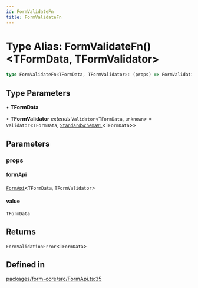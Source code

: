 ```yaml
---
id: FormValidateFn
title: FormValidateFn
---
```


# Type Alias: FormValidateFn()\<TFormData, TFormValidator\>

```ts
type FormValidateFn<TFormData, TFormValidator>: (props) => FormValidationError<TFormData>;
```

## Type Parameters

• **TFormData**

• **TFormValidator** *extends* `Validator`\<`TFormData`, `unknown`\> = `Validator`\<`TFormData`, [`StandardSchemaV1`](standardschemav1.md)\<`TFormData`\>\>

## Parameters

### props

#### formApi

[`FormApi`](../classes/formapi.md)\<`TFormData`, `TFormValidator`\>

#### value

`TFormData`

## Returns

`FormValidationError`\<`TFormData`\>

## Defined in

[packages/form-core/src/FormApi.ts:35](https://github.com/TanStack/form/blob/main/packages/form-core/src/FormApi.ts#L35)
